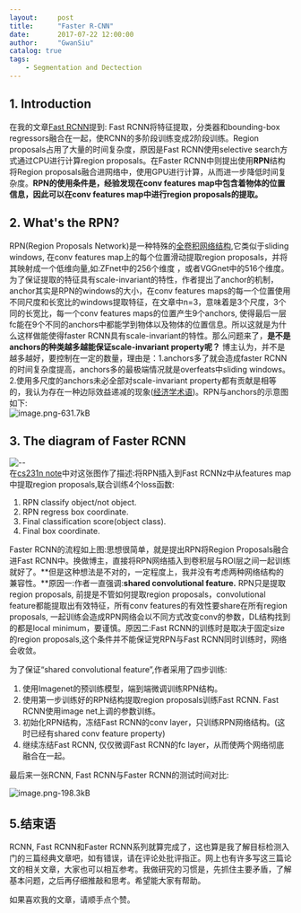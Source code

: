 ```yaml
---
layout:     post
title:      "Faster R-CNN"
date:       2017-07-22 12:00:00
author:     "GwanSiu"
catalog: true
tags:
    - Segmentation and Dectection
---
```


## 1. Introduction

在我的文章[Fast RCNN](http://gwansiu.com/2017/07/22/Fast-RCNN/)提到: Fast RCNN将特征提取，分类器和bounding-box regressors融合在一起，使RCNN的多阶段训练变成2阶段训练。Region proposals占用了大量的时间复杂度，原因是Fast RCNN使用selective search方式通过CPU进行计算region proposals。在Faster RCNN中则提出使用**RPN**结构将Region proposals融合进网络中，使用GPU进行计算，从而进一步降低时间复杂度。**RPN的使用条件是，经验发现在conv features map中包含着物体的位置信息，因此可以在conv features map中进行region proposals的提取。**

## 2. What's the RPN?
RPN(Region Proposals Network)是一种特殊的[全卷积网络结构](http://gwansiu.com/2017/07/04/note-cs231n/),它类似于sliding windows, 在conv features map上的每个位置滑动提取region proposals，并将其映射成一个低维向量,如:ZFnet中的256个维度
，或者VGGnet中的516个维度。为了保证提取的特征具有scale-invariant的特性，作者提出了anchor的机制，anchor其实是RPN的windows的大小，在conv features maps的每一个位置使用不同尺度和长宽比的windows提取特征，在文章中n=3，意味着是3个尺度，3个同的长宽比，每一个conv features maps的位置产生9个anchors, 使得最后一层fc能在9个不同的anchors中都能学到物体以及物体的位置信息。所以这就是为什么这样做能使得faster RCNN具有scale-invariant的特性。那么问题来了，**是不是anchors的种类越多越能保证scale-invariant property呢？** 博主认为，并不是越多越好，要控制在一定的数量，理由是：1.anchors多了就会造成faster RCNN的时间复杂度提高，anchors多的最极端情况就是overfeats中sliding windows。 2.使用多尺度的anchors未必全部对scale-invariant property都有贡献是相等的，我认为存在一种边际效益递减的现象([经济学术语](https://zh.wikipedia.org/wiki/%E5%A0%B1%E9%85%AC%E9%81%9E%E6%B8%9B))。RPN与anchors的示意图如下:  
![image.png-631.7kB][2]


## 3. The diagram of Faster RCNN

![--][3]  
在[cs231n note](http://cs231n.stanford.edu/slides/2017/cs231n_2017_lecture11.pdf)中对这张图作了描述:将RPN插入到Fast RCNNz中从features map中提取region proposals,联合训练4个loss函数:
1. RPN classify object/not object.
2. RPN regress box coordinate.
3. Final classification score(object class).
4. Final box coordinate.

Faster RCNN的流程如上图:思想很简单，就是提出RPN将Region Proposals融合进Fast RCNN中。换做博主，直接将RPN网络插入到卷积层与ROI层之间一起训练就好了。**但是这种想法是不对的，一定程度上，我并没有考虑两种网络结构的兼容性。**原因一:作者一直强调:**shared convolutional feature.** RPN只是提取region proposals, 前提是不管如何提取region proposals，convolutional feature都能提取出有效特征，所有conv features的有效性要share在所有region proposals, 一起训练会造成RPN网络会以不同方式改变conv的参数，DL结构找到的都是local minimum，要谨慎。原因二:Fast RCNN的训练时是取决于固定size的region proposals,这个条件并不能保证党RPN与Fast RCNN同时训练时，网络会收敛。  

为了保证“shared convolutional feature”,作者采用了四步训练:  
1. 使用Imagenet的预训练模型，端到端微调训练RPN结构。
2. 使用第一步训练好的RPN结构提取region proposals训练Fast RCNN. Fast RCNN使用image net上调的参数训练。
3. 初始化RPN结构，冻结Fast RCNN的conv layer，只训练RPN网络结构。(这时已经有shared conv feature property)
4. 继续冻结Fast RCNN, 仅仅微调Fast RCNN的fc layer，从而使两个网络彻底融合在一起。

最后来一张RCNN, Fast RCNN与Faster RCNN的测试时间对比:

![image.png-198.3kB][4]

## 5.结束语
RCNN, Fast RCNN和Faster RCNN系列就算完成了，这也算是我了解目标检测入门的三篇经典文章吧，如有错误，请在评论处批评指正。网上也有许多写这三篇论文的相关文章，大家也可以相互参考。我做研究的习惯是，先抓住主要矛盾，了解基本问题，之后再仔细推敲和思考。希望能大家有帮助。

如果喜欢我的文章，请顺手点个赞。

[2]: http://static.zybuluo.com/GwanSiu/4vg0mk6eeyc9qwue9sngyujn/image.png
[3]: http://shuokay.com/content/images/faster-rcnn/faster-rcnn-global.png
[4]: http://static.zybuluo.com/GwanSiu/oy8s26k8vg8o09h1tz57opzq/image.png
